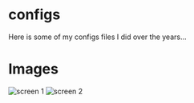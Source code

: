 # configs
Here is some of my configs files I did over the years...

# Images
![screen 1](https://github.com/lplanch/configs/blob/master/screen_1.png)
![screen 2](https://github.com/lplanch/configs/blob/master/screen_2.png)
